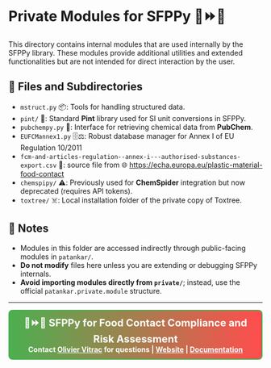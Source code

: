 # Private Modules for SFPPy 🍏⏩🍎

This directory contains internal modules that are used internally by the SFPPy library. These modules provide additional utilities and extended functionalities but are not intended for direct interaction by the user.

## 📁 Files and Subdirectories
- `mstruct.py` 📦: Tools for handling structured data.
- `pint/` 📏: Standard **Pint** library used for SI unit conversions in SFPPy.
- `pubchempy.py` 🔬: Interface for retrieving chemical data from **PubChem**.
- `EUFCMannex1.py` 🗄️⚖️: Robust database manager for Annex I of EU Regulation 10/2011
- `fcm-and-articles-regulation--annex-i---authorised-substances-export.csv` 📄: source file from 🌐 https://echa.europa.eu/plastic-material-food-contact
- `chemspipy/` ⚠️: Previously used for **ChemSpider** integration but now deprecated (requires API tokens).
- `toxtree/` ☠️: Local installation folder of the private copy of Toxtree.

## 🔹 Notes
- Modules in this folder are accessed indirectly through public-facing modules in `patankar/`.
- **Do not modify** files here unless you are extending or debugging SFPPy internals.
- **Avoid importing modules directly from `private/`**; instead, use the official `patankar.private.module` structure.



***

<div style="border: 2px solid #4CAF50; border-radius: 8px; padding: 10px; background: linear-gradient(to right, #4CAF50, #FF4D4D); color: white; text-align: center; font-weight: bold;">
  <span style="font-size: 20px;">🍏⏩🍎 <strong>SFPPy for Food Contact Compliance and Risk Assessment</strong></span><br>
  Contact <a href="mailto:olivier.vitrac@gmail.com" style="color: #fff; text-decoration: underline;">Olivier Vitrac</a> for questions |
  <a href="https://github.com/ovitrac/SFPPy" style="color: #fff; text-decoration: underline;">Website</a> |
  <a href="https://ovitrac.github.io/SFPPy/" style="color: #fff; text-decoration: underline;">Documentation</a>
</div>
